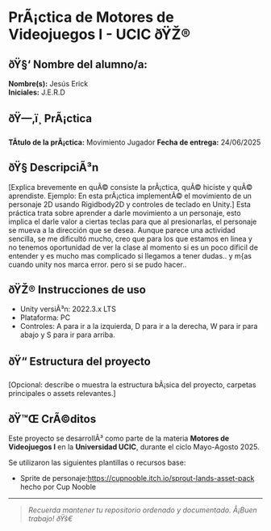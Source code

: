 # PrÃ¡ctica de Motores de Videojuegos I - UCIC ðŸŽ®

## ðŸ§‘ Nombre del alumno/a:
**Nombre(s):** Jesús Erick  
**Iniciales:** J.E.R.D

## ðŸ—‚ï¸ PrÃ¡ctica #
**TÃ­tulo de la prÃ¡ctica:** Movimiento Jugador
**Fecha de entrega:** 24/06/2025

## ðŸ§  DescripciÃ³n
[Explica brevemente en quÃ© consiste la prÃ¡ctica, quÃ© hiciste y quÃ© aprendiste. Ejemplo: En esta prÃ¡ctica implementÃ© el movimiento de un personaje 2D usando Rigidbody2D y controles de teclado en Unity.]
Esta práctica trata sobre aprender a darle movimiento a un personaje, esto implica el darle valor a ciertas teclas para que al presionarlas, el personaje se mueva a la dirección que se desea. Aunque parece una actividad sencilla, se me 
dificultó mucho, creo que para los que estamos en linea y no tenemos oportunidad de ver la clase al momento si es un poco dificil de entender y es mucho mas complicado si llegamos a tener dudas.. y m{as cuando unity nos marca error.
pero si se pudo hacer.. 

## ðŸŽ® Instrucciones de uso

- Unity versiÃ³n: 2022.3.x LTS
- Plataforma: PC
- Controles: A para ir a la izquierda, D para ir a la derecha, W para ir para abajo y S para ir para arriba. 

## ðŸ“ Estructura del proyecto
[Opcional: describe o muestra la estructura bÃ¡sica del proyecto, carpetas principales o assets relevantes.]
## ðŸ™Œ CrÃ©ditos
Este proyecto se desarrollÃ³ como parte de la materia **Motores de Videojuegos I** en la **Universidad UCIC**, durante el ciclo Mayo-Agosto 2025.

Se utilizaron las siguientes plantillas o recursos base:  
- Sprite de personaje:https://cupnooble.itch.io/sprout-lands-asset-pack 
hecho por Cup Nooble


---

> *Recuerda mantener tu repositorio ordenado y documentado. Â¡Buen trabajo! ðŸš€*